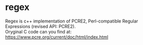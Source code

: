 # regex
Regex is c++ implementation of PCRE2, Perl-compatible Regular Expressions (revised API: PCRE2). <br>
Oryginal C code can you find at: https://www.pcre.org/current/doc/html/index.html
